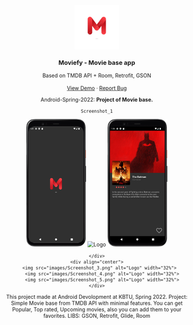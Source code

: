 <div id="top"></div>


<!-- PROJECT LOGO -->
<br />
<div align="center">
  <a href="https://github.com/Nura-21/Moviefy">
    <img src="images/m_logo.png" alt="Logo" width="120" height="120">
  </a>

  <h3 align="center">Moviefy - Movie base app</h3>

  <p align="center">
    Based on TMDB API + Room, Retrofit, GSON
    <br />
    <br />
    <a href="https://github.com/Nura-21/Moviefy">View Demo</a>
    ·
    <a href="https://github.com/Nura-21/Moviefy/issues">Report Bug</a>
  </p>
  
  
  <p align="center"> Android-Spring-2022: <strong>Project of Movie base.</strong>
<br />
    
    Screenshot_1
    
    
<div align="center">
    <div align="center">
      <img src="images/Screenshot_0.png" alt="Logo" width="32%">
        <img src="images/Screenshot_1.png" alt="Logo" width="32%">
        <img src="images/Screenshot_2.png" alt="Logo" width="32%">
        
    </div>
    <div align="center">
      <img src="images/Screenshot_3.png" alt="Logo" width="32%">
        <img src="images/Screenshot_4.png" alt="Logo" width="32%">
        <img src="images/Screenshot_5.png" alt="Logo" width="32%">
    </div>
  
</div>
  
  
  This project made at Android Devolopment at KBTU, Spring 2022.
  Project: Simple Movie base from TMDB API with minimal features. 
  You can get Popular, Top rated, Upcoming movies, also you can add them to your favorites.
  LIBS: GSON, Retrofit, Glide, Room
  

